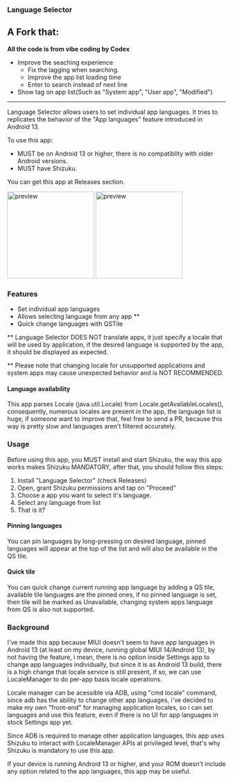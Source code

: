 ### Language Selector

## A Fork that:
**All the code is from vibe coding by Codex**
- Improve the seaching experience
   - Fix the lagging when searching.
   - Improve the app list loading time
   - Enter to search instead of next line 
- Show tag on app list(Such as "System app", "User app", "Modified")

---

Language Selector allows users to set individual app languages. It tries to replicates the behavior of the "App languages" feature introduced in Android 13.

To use this app:
- MUST be on Android 13 or higher, there is no compatiblity with older Android versions.
- MUST have Shizuku.

You can get this app at Releases section.

<div>
<img src="https://raw.githubusercontent.com/VegaBobo/Language-Selector/main/other/preview_1.jpg" alt="preview" width="200"/>
<img src="https://raw.githubusercontent.com/VegaBobo/Language-Selector/main/other/preview_2.jpg" alt="preview" width="200"/>
</div>

### Features

- Set individual app languages
- Allows selecting language from any app **
- Quick change languages with QSTile

** Language Selector DOES NOT translate apps, it just specify a locale that will be used by application, if the desired language is supported by the app, it should be displayed as expected.

** Please note that changing locale for unsupported applications and system apps may cause unexpected behavior and is NOT RECOMMENDED.

#### Language availability

This app parses Locale (java.util.Locale) from Locale.getAvailableLocales(), consequently, numerous locales are present in the app, the language list is huge, if someone want to improve that, feel free to send a PR, because this way is pretty slow and languages aren't filtered accurately.

###  Usage

Before using this app, you MUST install and start Shizuku, the way this app works makes Shizuku MANDATORY, after that, you should follow this steps:

1. Install "Language Selector" (check Releases)
2. Open, grant Shizuku permissions and tap on "Proceed"
3. Choose a app you want to select it's language.
4. Select any language from list
5. That is it?

#### Pinning languages

You can pin languages by long-pressing on desired language, pinned languages will appear at the top of the list and will also be available in the QS tile.

#### Quick tile

You can quick change current running app language by adding a QS tile, available tile languages are the pinned ones, if no pinned language is set, then tile will be marked as Unavailable, changing system apps language from QS is also not supported.

### Background

I've made this app because MIUI doesn't seem to have app languages in Android 13 (at least on my device, running global MIUI 14/Android 13), by not having the feature, i mean, there is no option inside Settings app to change app languages individually, but since it is as Android 13 build,  there is a high change that locale service is still present, if so, we can use LocaleManager to do per-app basis locale operations.

Locale manager can be acessible via ADB, using "cmd locale" command, since adb has the ability to change other app languages, i've decided to make my own "front-end" for managing application locales, so i can set languages and use this feature, even if there is no UI for app languages in stock Settings app yet.

Since ADB is required to manage other application languages, this app uses Shizuku to interact with LocaleManager APIs at privileged level, that's why Shizuku is mandatory to use this app.

If your device is running Android 13 or higher, and your ROM doesn't include any option related to the app languages, this app may be useful.
